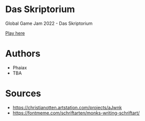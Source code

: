 # Das Skriptorium

Global Game Jam 2022 - Das Skriptorium

[Play here](https://phaiax.github.io/skriptorium/index.html)

# Authors

- Phaiax
- TBA


# Sources
 - https://christianotten.artstation.com/projects/aJwnk
 - https://fontmeme.com/schriftarten/monks-writing-schriftart/